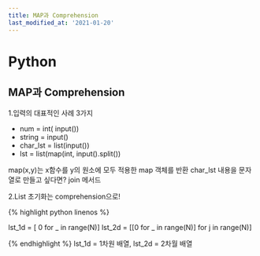 ```yaml
---
title: MAP과 Comprehension
last_modified_at: '2021-01-20'
---
```


# Python
## MAP과 Comprehension
1.입력의 대표적인 사례 3가지


* num = int( input())
* string  = input()
* char_lst = list(input())
* lst = list(map(int, input().split())

map(x,y)는 x함수를 y의 원소에 모두 적용한 map 객체를 반환 char_lst 내용을 문자열로 만들고 싶다면?  join 메서드


2.List 초기화는 comprehension으로!

{% highlight python linenos %}

lst_1d = [ 0 for _ in range(N)]
lst_2d = [[0 for _ in range(N)] for j in range(N)] 

{% endhighlight %}
lst_1d = 1차원 배열,  lst_2d = 2차월 배열
